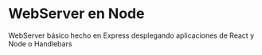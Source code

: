 # WebServer en Node

WebServer básico hecho en Express desplegando aplicaciones de React y Node o Handlebars 
